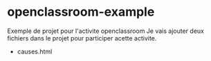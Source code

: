 # openclassroom-example
Exemple de projet pour l'activite openclassroom
Je vais ajouter deux fichiers dans le projet pour participer acette activite.

- causes.html 
